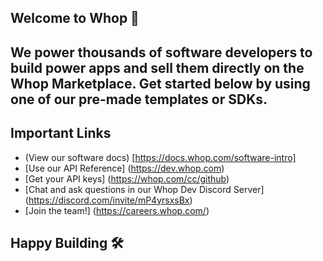 ## Welcome to Whop 👋 

## We power thousands of software developers to build power apps and sell them directly on the Whop Marketplace. Get started below by using one of our pre-made templates or SDKs.

## Important Links
- (View our software docs) [https://docs.whop.com/software-intro]
- [Use our API Reference] (https://dev.whop.com)
- [Get your API keys] (https://whop.com/cc/github)
- [Chat and ask questions in our Whop Dev Discord Server] (https://discord.com/invite/mP4yrsxsBx)
- [Join the team!] (https://careers.whop.com/)


## Happy Building 🛠️
